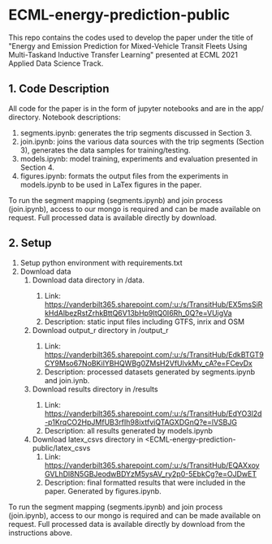 # ECML-energy-prediction-public

This repo contains the codes used to develop the paper under the title of "Energy and Emission Prediction for Mixed-Vehicle Transit Fleets Using Multi-Taskand Inductive Transfer Learning"
presented at ECML 2021 Applied Data Science Track.

## 1. Code Description

All code for the paper is in the form of jupyter notebooks and are in the app/ directory. Notebook descriptions:

1. segments.ipynb: generates the trip segments discussed in Section 3.
2. join.ipynb: joins the various data sources with the trip segments (Section 3), generates the data samples for training/testing.
3. models.ipynb: model training, experiments and evaluation presented in Section 4.
4. figures.ipynb: formats the output files from the experiments in models.ipynb to be used in LaTex figures in the paper.

To run the segment mapping (segments.ipynb) and join process (join.ipynb), access to our mongo is required and can be made available on request.
Full processed data is available directly by download.

## 2. Setup

1. Setup python environment with requirements.txt
2. Download data
    1. Download data directory in <ECML-energy-prediction-public>/data.
        1. Link: https://vanderbilt365.sharepoint.com/:u:/s/TransitHub/EX5msSiRkHdAlbezRstZrhkBttQ6V13bHp9ItQ0I6Rh_0Q?e=VUigVa
        2. Description: static input files including GTFS, inrix and OSM
    2. Download output_r directory in <ECML-energy-prediction-public>/output_r
        1. Link: https://vanderbilt365.sharepoint.com/:u:/s/TransitHub/EdkBTGT9CY9Mso67NoBKilYBHQWBg0ZMsH2VfUlvkMv_cA?e=FCevDx
        2. Description: processed datasets generated by segments.ipynb and join.iynb.
    3. Download results directory in <ECML-energy-prediction-public>/results
        1. Link: https://vanderbilt365.sharepoint.com/:u:/s/TransitHub/EdYO3l2d-p1KrqCO2HpJMfUB3rfIh98ixtfviQTAGXDGnQ?e=lVSBJG
        2. Description: all results generated by models.ipynb
    4. Download latex_csvs directory in <ECML-energy-prediction-public/latex_csvs
        1. Link: https://vanderbilt365.sharepoint.com/:u:/s/TransitHub/EQAXxoyGVLhDl8N5GBJeodwBDYzM5ysAV_ry2p0-5EbkCg?e=OJDwET
        2. Description: final formatted results that were included in the paper. Generated by figures.ipynb.

To run the segment mapping (segments.ipynb) and join process (join.ipynb), access to our mongo is required and can be made available on request.
Full processed data is available directly by download from the instructions above.
